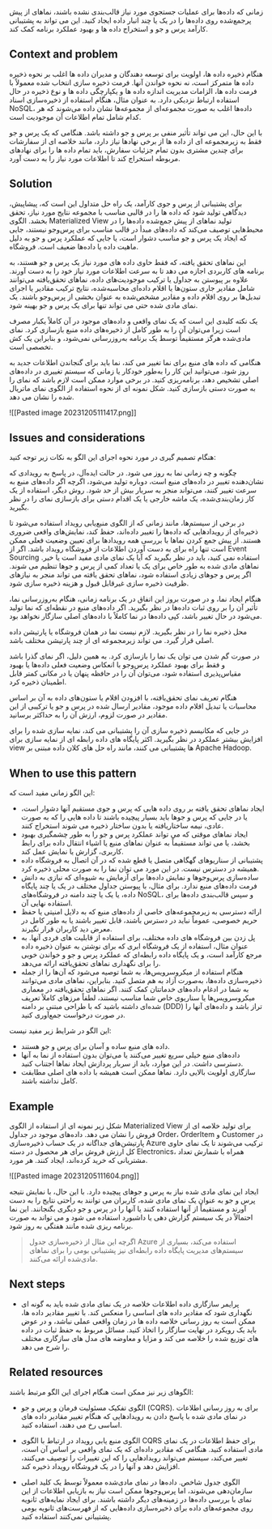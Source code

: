 زمانی که داده‌ها برای عملیات جستجوی مورد نیاز قالب‌بندی نشده باشند، نماهای از پیش پرجمع‌شده روی داده‌ها را در یک یا چند انبار داده ایجاد کنید. این می تواند به پشتیبانی کارآمد پرس و جو و استخراج داده ها و بهبود عملکرد برنامه کمک کند.

## Context and problem

هنگام ذخیره داده ها، اولویت برای توسعه دهندگان و مدیران داده ها اغلب بر نحوه ذخیره داده ها متمرکز است، نه نحوه خواندن آنها. فرمت ذخیره سازی انتخاب شده معمولاً با فرمت داده ها، الزامات مدیریت اندازه داده ها و یکپارچگی داده ها و نوع ذخیره در حال استفاده ارتباط نزدیکی دارد. به عنوان مثال، هنگام استفاده از ذخیره‌سازی اسناد NoSQL، داده‌ها اغلب به صورت مجموعه‌ای از مجموعه‌ها نشان داده می‌شوند که هر کدام شامل تمام اطلاعات آن موجودیت است.  
  
با این حال، این می تواند تأثیر منفی بر پرس و جو داشته باشد. هنگامی که یک پرس و جو فقط به زیرمجموعه ای از داده ها از برخی نهادها نیاز دارد، مانند خلاصه ای از سفارشات برای چندین مشتری بدون تمام جزئیات سفارش، باید تمام داده ها را برای نهادهای مربوطه استخراج کند تا اطلاعات مورد نیاز را به دست آورد.

## Solution

برای پشتیبانی از پرس و جوی کارآمد، یک راه حل متداول این است که، پیشاپیش، دیدگاهی تولید شود که داده ها را در قالبی مناسب با مجموعه نتایج مورد نیاز، تحقق بخشد. الگوی Materialized View تولید نماهای از پیش جمع‌شده داده‌ها را در محیط‌هایی توصیف می‌کند که داده‌های مبدأ در قالب مناسب برای پرس‌وجو نیستند، جایی که ایجاد یک پرس و جو مناسب دشوار است، یا جایی که عملکرد پرس و جو به دلیل ماهیت داده یا داده‌ها ضعیف است. فروشگاه.  
  
این نماهای تحقق یافته، که فقط حاوی داده های مورد نیاز یک پرس و جو هستند، به برنامه های کاربردی اجازه می دهد تا به سرعت اطلاعات مورد نیاز خود را به دست آورند. علاوه بر پیوستن به جداول یا ترکیب موجودیت‌های داده، نماهای تحقق‌یافته می‌توانند شامل مقادیر جاری ستون‌ها یا اقلام داده‌ای محاسبه‌شده، نتایج ترکیب مقادیر یا اجرای تبدیل‌ها بر روی اقلام داده و مقادیر مشخص‌شده به عنوان بخشی از پرس‌وجو باشند. یک نمای مادی شده حتی می تواند تنها برای یک پرس و جو بهینه شود.  
  
یک نکته کلیدی این است که یک نمای واقعی و داده‌های موجود در آن کاملاً یکبار مصرف است زیرا می‌توان آن را به طور کامل از ذخیره‌های داده منبع بازسازی کرد. نمای مادی‌شده هرگز مستقیماً توسط یک برنامه به‌روزرسانی نمی‌شود، و بنابراین یک کش تخصصی است.  
  
هنگامی که داده های منبع برای نما تغییر می کند، نما باید برای گنجاندن اطلاعات جدید به روز شود. می‌توانید این کار را به‌طور خودکار یا زمانی که سیستم تغییری در داده‌های اصلی تشخیص دهد، برنامه‌ریزی کنید. در برخی موارد ممکن است لازم باشد که نمای را به صورت دستی بازسازی کنید. شکل نمونه ای از نحوه استفاده از الگوی نمای ماتریال شده را نشان می دهد.

![[Pasted image 20231205111417.png]]

## Issues and considerations

هنگام تصمیم گیری در مورد نحوه اجرای این الگو به نکات زیر توجه کنید:  
  
چگونه و چه زمانی نما به روز می شود. در حالت ایده‌آل، در پاسخ به رویدادی که نشان‌دهنده تغییر در داده‌های منبع است، دوباره تولید می‌شود، اگرچه اگر داده‌های منبع به سرعت تغییر کنند، می‌تواند منجر به سربار بیش از حد شود. روش دیگر، استفاده از یک کار زمان‌بندی‌شده، یک ماشه خارجی یا یک اقدام دستی برای بازسازی نمای را در نظر بگیرید.  
  
در برخی از سیستم‌ها، مانند زمانی که از الگوی منبع‌یابی رویداد استفاده می‌شود تا ذخیره‌ای از رویدادهایی که داده‌ها را تغییر داده‌اند، حفظ کند، نمایش‌های واقعی ضروری هستند. از پیش جمع کردن نماها با بررسی همه رویدادها برای تعیین وضعیت فعلی ممکن است تنها راه برای به دست آوردن اطلاعات از فروشگاه رویداد باشد. اگر از Event Sourcing استفاده نمی کنید، باید در نظر بگیرید که آیا یک نمای مادی مفید است یا خیر. نماهای مادی شده به طور خاص برای یک یا تعداد کمی از پرس و جوها تنظیم می شوند. اگر پرس و جوهای زیادی استفاده شود، نماهای تحقق یافته می تواند منجر به نیازهای ظرفیت ذخیره سازی غیرقابل قبول و هزینه ذخیره سازی شود.  
  
هنگام ایجاد نما، و در صورت بروز این اتفاق در یک برنامه زمانی، هنگام به‌روزرسانی نما، تأثیر آن را بر روی ثبات داده‌ها در نظر بگیرید. اگر داده‌های منبع در نقطه‌ای که نما تولید می‌شود در حال تغییر باشد، کپی داده‌ها در نما کاملاً با داده‌های اصلی سازگار نخواهد بود.  
  
محل ذخیره نما را در نظر بگیرید. لازم نیست نما در همان فروشگاه یا پارتیشن داده اصلی قرار گیرد. می تواند زیرمجموعه ای از چند پارتیشن مختلف باشد.  
  
در صورت گم شدن می توان یک نما را بازسازی کرد. به همین دلیل، اگر نمای گذرا باشد و فقط برای بهبود عملکرد پرس‌وجو با انعکاس وضعیت فعلی داده‌ها یا بهبود مقیاس‌پذیری استفاده شود، می‌توان آن را در حافظه پنهان یا در مکانی کمتر قابل اطمینان ذخیره کرد.  
  
هنگام تعریف نمای تحقق‌یافته، با افزودن اقلام یا ستون‌های داده به آن بر اساس محاسبات یا تبدیل اقلام داده موجود، مقادیر ارسال شده در پرس و جو یا ترکیبی از این مقادیر در صورت لزوم، ارزش آن را به حداکثر برسانید.  
  
در جایی که مکانیسم ذخیره سازی آن را پشتیبانی می کند، نمایه سازی شده را برای افزایش بیشتر عملکرد در نظر بگیرید. اکثر پایگاه های داده رابطه ای از نمایه سازی برای view ها پشتیبانی می کنند، مانند راه حل های کلان داده مبتنی بر Apache Hadoop.

## When to use this pattern

این الگو زمانی مفید است که:  
  
* ایجاد نماهای تحقق یافته بر روی داده هایی که پرس و جوی مستقیم آنها دشوار است، یا در جایی که پرس و جوها باید بسیار پیچیده باشند تا داده هایی را که به صورت عادی، نیمه ساختاریافته یا بدون ساختار ذخیره می شوند استخراج کنند.  
* ایجاد نماهای موقتی که می تواند عملکرد پرس و جو را به طور چشمگیری بهبود بخشد، یا می تواند مستقیماً به عنوان نماهای منبع یا اشیاء انتقال داده برای رابط کاربری، گزارش یا نمایش عمل کند.  
* پشتیبانی از سناریوهای گهگاهی متصل یا قطع شده که در آن اتصال به فروشگاه داده همیشه در دسترس نیست. در این مورد می توان نما را به صورت محلی ذخیره کرد.  
* ساده‌سازی پرس‌و‌جوها و نمایش داده‌ها برای آزمایش به شیوه‌ای که نیازی به دانش فرمت داده‌های منبع ندارد. برای مثال، با پیوستن جداول مختلف در یک یا چند پایگاه داده، یا یک یا چند دامنه در فروشگاه‌های NoSQL، و سپس قالب‌بندی داده‌ها برای استفاده نهایی آن.  
* ارائه دسترسی به زیرمجموعه‌های خاصی از داده‌های منبع که به دلایل امنیتی یا حفظ حریم خصوصی، عموماً نباید در دسترس باشند، قابل تغییر باشند یا به طور کامل در معرض دید کاربران قرار نگیرند.  
* پل زدن بین فروشگاه های داده مختلف، برای استفاده از قابلیت های فردی آنها. به عنوان مثال، استفاده از یک فروشگاه ابری که برای نوشتن به عنوان ذخیره داده مرجع کارآمد است، و یک پایگاه داده رابطه‌ای که عملکرد پرس و جو و خواندن خوبی را برای نگهداری نماهای تحقق‌یافته ارائه می‌دهد.  
* هنگام استفاده از میکروسرویس‌ها، به شما توصیه می‌شود که آن‌ها را از جمله ذخیره‌سازی داده‌ها، به‌صورت آزاد به هم متصل کنید. بنابراین، نماهای مادی می‌توانند به شما در ادغام داده‌های خدماتتان کمک کنند. اگر نماهای تحقق‌یافته در معماری میکروسرویس‌ها یا سناریوی خاص شما مناسب نیستند، لطفاً مرزهای کاملاً تعریف شده‌ای داشته باشید که با طراحی مبتنی بر دامنه (DDD) تراز باشد و داده‌های آنها را در صورت درخواست جمع‌آوری کنید.  

این الگو در شرایط زیر مفید نیست:  
  
* داده های منبع ساده و آسان برای پرس و جو هستند.  
* داده‌های منبع خیلی سریع تغییر می‌کنند یا می‌توان بدون استفاده از نما به آنها دسترسی داشت. در این موارد، باید از سربار پردازش ایجاد نماها اجتناب کنید.  
* سازگاری اولویت بالایی دارد. نماها ممکن است همیشه با داده های اصلی مطابقت کامل نداشته باشند.

## Example

شکل زیر نمونه ای از استفاده از الگوی Materialized View برای تولید خلاصه ای از فروش را نشان می دهد. داده‌های موجود در جداول Order، OrderItem و Customer در پارتیشن‌های جداگانه در یک حساب ذخیره‌سازی Azure ترکیب می‌شوند تا یک نمای حاوی کل ارزش فروش برای هر محصول در دسته Electronics، همراه با شمارش تعداد مشتریانی که خرید کرده‌اند، ایجاد کنند. هر مورد.

![[Pasted image 20231205111604.png]]

ایجاد این نمای مادی شده نیاز به پرس و جوهای پیچیده دارد. با این حال، با نمایش نتیجه پرس و جو به عنوان یک نمای مادی شده، کاربران می توانند به راحتی نتایج را به دست آورند و مستقیماً از آنها استفاده کنند یا آنها را در پرس و جو دیگری بگنجانند. این نما احتمالاً در یک سیستم گزارش دهی یا داشبورد استفاده می شود و می تواند به صورت برنامه ریزی شده مانند هفتگی به روز شود.

> اگرچه این مثال از ذخیره‌سازی جدول Azure استفاده می‌کند، بسیاری از سیستم‌های مدیریت پایگاه داده رابطه‌ای نیز پشتیبانی بومی را برای نماهای مادی‌شده ارائه می‌کنند.


## Next steps

* پرایمر سازگاری داده اطلاعات خلاصه در یک نمای مادی شده باید به گونه ای نگهداری شود که مقادیر داده های اساسی را منعکس کند. با تغییر مقادیر داده ها، ممکن است به روز رسانی خلاصه داده ها در زمان واقعی عملی نباشد، و در عوض باید یک رویکرد در نهایت سازگار را اتخاذ کنید. مسائل مربوط به حفظ ثبات در داده های توزیع شده را خلاصه می کند و مزایا و معاوضه های مدل های سازگاری مختلف را شرح می دهد.

## Related resources

الگوهای زیر نیز ممکن است هنگام اجرای این الگو مرتبط باشند:  
  
* الگوی تفکیک مسئولیت فرمان و پرس و جو (CQRS). برای به روز رسانی اطلاعات در نمای مادی شده با پاسخ دادن به رویدادهایی که هنگام تغییر مقادیر داده های اساسی رخ می دهند، استفاده کنید.  

* الگوی منبع یابی رویداد در ارتباط با الگوی CQRS برای حفظ اطلاعات در یک نمای مادی استفاده کنید. هنگامی که مقادیر داده‌ای که یک نمای واقعی بر اساس آن است، تغییر می‌کند، سیستم می‌تواند رویدادهایی را که این تغییرات را توصیف می‌کنند، افزایش دهد و آنها را در یک فروشگاه رویداد ذخیره کند.

* الگوی جدول شاخص. داده‌ها در نمای مادی‌شده معمولاً توسط یک کلید اصلی سازمان‌دهی می‌شوند، اما پرس‌و‌جوها ممکن است نیاز به بازیابی اطلاعات از این نمای با بررسی داده‌ها در زمینه‌های دیگر داشته باشند. برای ایجاد نمایه‌های ثانویه روی مجموعه‌های داده برای ذخیره‌سازی داده‌هایی که از فهرست‌های ثانویه بومی پشتیبانی نمی‌کنند استفاده کنید.